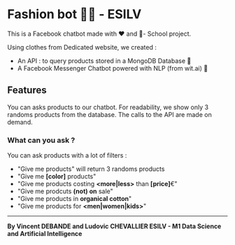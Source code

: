 # Fashion bot 👕🧣 - ESILV

This is a Facebook chatbot made with ❤ and 👕- School project. 

Using clothes from Dedicated website, we created : 

- An API : to query products stored in a MongoDB Database 💽
- A Facebook Messenger Chatbot powered with NLP (from wit.ai) 🤖

## Features 

You can asks products to our chatbot. For readability, we show only 3 randoms products from the database. 
The calls to the API are made on demand. 

### What can you ask ? 

You can ask products with a lot of filters :

- "Give me products" will return 3 randoms products
- "Give me **[color]** products"
- "Give me products costing **<more|less>** than **[price]**€"
- "Give me prodcuts **(not) on** sale"
- "Give me products in **organical cotton**"
- "Give me products for **<men|women|kids>**"

---

**By Vincent DEBANDE and Ludovic CHEVALLIER 
ESILV - M1 Data Science and Artificial Intelligence**